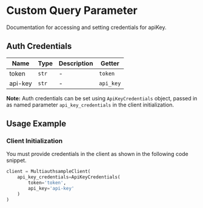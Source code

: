 
# Custom Query Parameter



Documentation for accessing and setting credentials for apiKey.

## Auth Credentials

| Name | Type | Description | Getter |
|  --- | --- | --- | --- |
| token | `str` | - | `token` |
| api-key | `str` | - | `api_key` |



**Note:** Auth credentials can be set using `ApiKeyCredentials` object, passed in as named parameter `api_key_credentials` in the client initialization.

## Usage Example

### Client Initialization

You must provide credentials in the client as shown in the following code snippet.

```python
client = MultiauthsampleClient(
    api_key_credentials=ApiKeyCredentials(
        token='token',
        api_key='api-key'
    )
)
```


